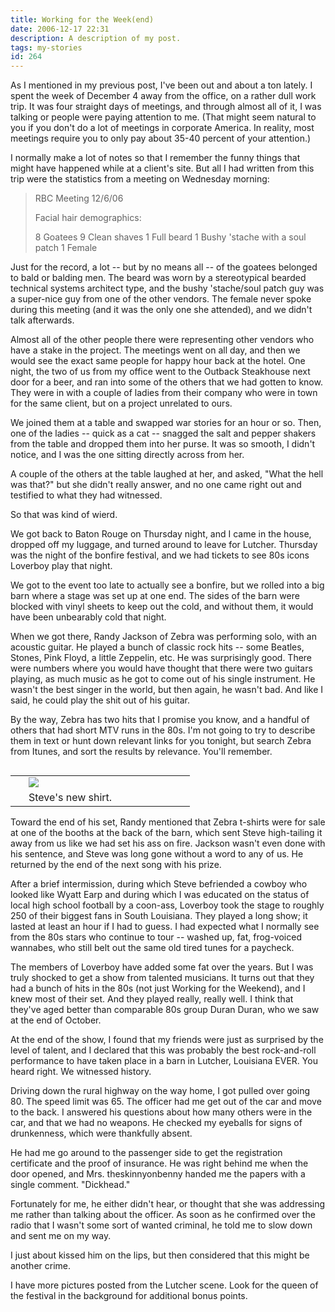 ```yaml
---
title: Working for the Week(end)
date: 2006-12-17 22:31
description: A description of my post.
tags: my-stories
id: 264
---
```

As I mentioned in my previous post, I've been out and about a ton lately.  I spent the week of December 4 away from the office, on a rather dull work trip.  It was four straight days of meetings, and through almost all of it, I was talking or people were paying attention to me.  (That might seem natural to you if you don't do a lot of meetings in corporate America.  In reality, most meetings require you to only pay about 35-40 percent of your attention.)

I normally make a lot of notes so that I remember the funny things that might have happened while at a client's site.  But all I had written from this trip were the statistics from a meeting on Wednesday morning:

<blockquote>RBC Meeting 12/6/06

Facial hair demographics:

8 Goatees
9 Clean shaves
1 Full beard
1 Bushy 'stache with a soul patch
1 Female
</blockquote>

Just for the record, a lot -- but by no means all -- of the goatees belonged to bald or balding men.  The beard was worn by a stereotypical bearded technical systems architect type, and the bushy 'stache/soul patch guy was a super-nice guy from one of the other vendors.  The female never spoke during this meeting (and it was the only one she attended), and we didn't talk afterwards.

Almost all of the other people there were representing other vendors who have a stake in the project.  The meetings went on all day, and then we would see the exact same people for happy hour back at the hotel.  One night, the two of us from my office went to the Outback Steakhouse next door for a beer, and ran into some of the others that we had gotten to know.  They were in with a couple of ladies from their company who were in town for the same client, but on a project unrelated to ours.

We joined them at a table and swapped war stories for an hour or so.  Then, one of the ladies -- quick as a cat -- snagged the salt and pepper shakers from the table and dropped them into her purse.  It was so smooth, I didn't notice, and I was the one sitting directly across from her.

A couple of the others at the table laughed at her, and asked, "What the hell was that?" but she didn't really answer, and no one came right out and testified to what they had witnessed.

So that was kind of wierd.

We got back to Baton Rouge on Thursday night, and I came in the house, dropped off my luggage, and turned around to leave for Lutcher.  Thursday was the night of the bonfire festival, and we had tickets to see 80s icons Loverboy play that night.

We got to the event too late to actually see a bonfire, but we rolled into a big barn where a stage was set up at one end.  The sides of the barn were blocked with vinyl sheets to keep out the cold, and without them, it would have been unbearably cold that night.  

When we got there, Randy Jackson of Zebra was performing solo, with an acoustic guitar.  He played a bunch of classic rock hits -- some Beatles, Stones, Pink Floyd, a little Zeppelin, etc.  He was surprisingly good.  There were numbers where you would have thought  that there were two guitars playing, as much music as he got to come out of his single instrument.  He wasn't the best singer in the world, but then again, he wasn't bad.  And like I said, he could play the shit out of his guitar.

By the way, Zebra has two hits that I promise you know, and a handful of others that had short MTV runs in the 80s.  I'm not going to try to describe them in text or hunt down relevant links for you tonight, but search Zebra from Itunes, and sort the results by relevance.  You'll remember.

<table cellpadding="2" align="right"><tr><td width="5" rowspan="2"><spacer type="block" width="5" height="1"></td><td width="250" ><img src="/img/gal/024 - Loverboy in Lutcher/resPicture009.jpg"></td></tr><tr><td class="caption" width="250">Steve's new shirt.</td></tr></table>

Toward the end of his set, Randy mentioned that Zebra t-shirts were for sale at one of the booths at the back of the barn, which sent Steve high-tailing it away from us like we had set his ass on fire.  Jackson wasn't even done with his sentence, and Steve was long gone without a word to any of us.  He returned by the end of the next song with his prize.

After a brief intermission, during which Steve befriended a cowboy who looked like Wyatt Earp and during which I was educated on the status of local high school football by a coon-ass, Loverboy took the stage to roughly 250 of their biggest fans in South Louisiana.  They played a long show; it lasted at least an hour if I had to guess.  I had expected what I normally see from the 80s stars who continue to tour -- washed up, fat, frog-voiced wannabes, who still belt out the same old tired tunes for a paycheck.

The members of Loverboy have added some fat over the years.  But I was truly shocked to get a show from talented musicians.  It turns out that they had a bunch of hits in the 80s (not just Working for the Weekend), and I knew most of their set.  And they played really, really well.  I think that they've aged better than comparable 80s group Duran Duran, who we saw at the end of October.

At the end of the show, I found that my friends were just as surprised by the level of talent, and I declared that this was probably the best rock-and-roll performance to have taken place in a barn in Lutcher, Louisiana EVER.  You heard right.  We witnessed history.

Driving down the rural highway on the way home, I got pulled over going 80.  The speed limit was 65.  The officer had me get out of the car and move to the back.  I answered his questions about how many others were in the car, and that we had no weapons.  He checked my eyeballs for signs of drunkenness, which were thankfully absent.

He had me go around to the passenger side to get the registration certificate and the proof of insurance.  He was right behind me when the door opened, and Mrs. theskinnyonbenny handed me the papers with a single comment.  "Dickhead."

Fortunately for me, he either didn't hear, or thought that she was addressing me rather than talking about the officer.  As soon as he confirmed over the radio that I wasn't some sort of wanted criminal, he told me to slow down and sent me on my way.

I just about kissed him on the lips, but then considered that this might be another crime.

I have <a onclick="window.open('/pg3.php?spgmGal=024%20-%20Loverboy%20in%20Lutcher','024LoverboyinLutcher','width=1024, height=768, toolbar=no, location = no, directories=no, menubar=no, resizable=yes, scrollbars=no');" onmouseover="chgImg ('i024LoverboyinLutcher','img024LoverboyinLutcherRed');" onmouseout="chgImg ('i024LoverboyinLutcher','img024LoverboyinLutcher');" >more pictures posted</a> from the Lutcher scene.  Look for the queen of the festival in the background for additional bonus points.
